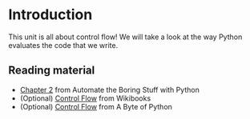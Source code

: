 # Introduction

This unit is all about control flow! We will take a look at the way Python evaluates the code that we write.

## Reading material

* [Chapter 2](https://automatetheboringstuff.com/chapter2/) from Automate the Boring Stuff with Python
* (Optional) [Control Flow](https://en.wikibooks.org/wiki/Python_Programming/Control_Flow) from Wikibooks
* (Optional) [Control Flow](https://python.swaroopch.com/control_flow.html) from A Byte of Python
